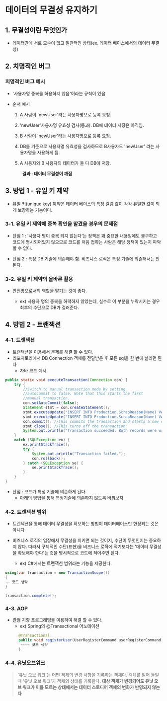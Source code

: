 # 데이터의 무결성 유지하기

## 1. 무결성이란 무엇인가
- 데이터간에 서로 모순이 없고 일관적인 상태(ex. 데이터 베이스에서의 데이터 무결성)

## 2. 치명적인 버그
### 치명적인 버그 예시
- '사용자명 중복을 허용하지 않음'이라는 규칙이 있음

- 순서 예시
    1. A 사람이 'newUser'라는 사용자명으로 등록 요청.
    
    2. 'newUser'사용자명 유효성 검사(통과). DB에 데이터 저장은 아직임.
    
    3. B 사람이 'newUser'라는 사용자명으로 등록 요청.
    
    4. DB를 기준으로 사용자명 유효성을 검사하므로 B사용자도 'newUser' 라는 사용자명을 사용하게 됨.
    
    5. A 사용자와 B 사용자의 데이터가 둘 다 DB에 저장. 
    

   &nbsp; &nbsp; &nbsp; &nbsp; **결과 : 데이터 무결성이 깨짐**
   
## 3. 방법 1 - 유일 키 제약
- 유일 키(unique key) 제약은 데이터 베이스의 특정 컬럼 값이 각각 유일한 값이 되게 보장하는 기능이다.

### 3-1. 유일 키 제약에 중복 확인을 맡겼을 경우의 문제점
- 단점 1 : '사용자 명이 중복 되지 않는다'는 정책은 꽤 중요한 내용임에도 불구하고 코드에 명시되어있지 않으므로 코드를 처음 접하는 사람은 해당 정책이 있는지 파악할 수 없다.

- 단점 2 : 특정 DB 기술에 의존해야 함.  비즈니스 로직은 특정 기술에 의존해서는 안된다.


### 3-2. 유일 키 제약의 올바른 활용
- 안전망으로서의 역할을 맡기는 것이 좋다.

    - ex) 사용자 명의 중복을 허락하지 않았는데, 실수로 이 부분을 누락시키는 경우 최후의 수단으로 DB가 걸러준다.
    
    
## 4. 방법 2 - 트랜잭션

### 4-1. 트랜잭션
- 트랜잭션을 이용해서 문제를 해결 할 수 있다.
- 리포지토리에서 DB Connection 객체를 전달받은 후 모든 sql을 한 번에 날리면 된다
    - 자바 코드 예시
~~~java
public static void executeTransaction(Connection con) {
	try {
		//Switch to manual transaction mode by setting
		//autocommit to false. Note that this starts the first 
		//manual transaction.
		con.setAutoCommit(false);
		Statement stmt = con.createStatement();
		stmt.executeUpdate("INSERT INTO Production.ScrapReason(Name) VALUES('Wrong size')");
		stmt.executeUpdate("INSERT INTO Production.ScrapReason(Name) VALUES('Wrong color')");
		con.commit(); //This commits the transaction and starts a new one.
		stmt.close(); //This turns off the transaction.
		System.out.println("Transaction succeeded. Both records were written to the database.");
	}
	catch (SQLException ex) {
		ex.printStackTrace();
		try {
			System.out.println("Transaction failed.");
			con.rollback();			
        } catch (SQLException se) {
			se.printStackTrace();
		}
	}
}
~~~


- 단점 : 코드가 특정 기술에 의존하게 된다. 
	- 아래의 방법을 통해 특정기술에 의존하지 않도록 바꿔보자.
    
    
### 4-2. 트랜잭션 범위
- 트랜잭션을 통해 데이터 무결성을 확보하는 방법이 데이터베이스만 한정되는 것은 아니다

- 비즈니스 로직의 입장에서 무결성을 지키면 되는 것이지, 수단이 무엇인지는 중요하지 않다. 따라서 구체적인 수단(표현)을 비즈니스 로직에 적기보다는 '데이터 무결성을 확보해야 한다'는 것을 명시적으로 코드에 적어주면 된다.

    - ex) C#에서는 트랜잭션 범위라는 기능을 제공한다.
    
~~~ cs
using(var transaction = new TransactionScope())
{
~~ 코드 생략
}

transaction.complete();
~~~

### 4-3. AOP
- 관점 지향 프로그래밍을 이용하여 해결 할 수 있다.
    - ex) Spring의 @Transactional 어노테이션

```java
      @Transactional
      public void registerUser(UserRegisterCommand userRegisterCommand) {
       ~~~~ 코드 생략
      }
```
### 4-4. 유닛오브워크
>  '유닛 오브 워크'는 어떤 객체의 변경 사항을 기록하는 객체다. 객체를 읽어 들일 때 '유닛 오브 워크'가 객체의 상태를 기록한다. **대상 객체가 변경되어도 유닛 오브 워크가 이를 모르는 상태에서는 데이터 스토디어 객체의 변화가 반영되지 않는다** 
